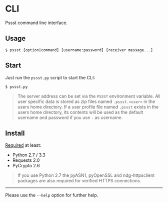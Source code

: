 CLI
===
Pssst command line interface.

Usage
-----
```
$ pssst [option|command] [username:password] [receiver message...]
```

Start
-----
Just run the `pssst.py` script to start the CLI:

```
$ pssst.py
```

> The server address can be set via the `PSSST` environment variable.
> All user specific data is stored as zip files named `.pssst.<user>` in the
> users home directory. If a user profile file named `.pssst` exists in the
> users home directory, its contents will be used as the default username and
> password if you use `-` as username.

Install
-------
[Required](pssst.pip) at least:

* Python 2.7 / 3.3
* Requests 2.0
* PyCrypto 2.6

> If you use Python 2.7 the pyASN1, pyOpenSSL and ndg-httpsclient
> packages are also required for verified HTTPS connections.

----
Please use the `--help` option for further help.
